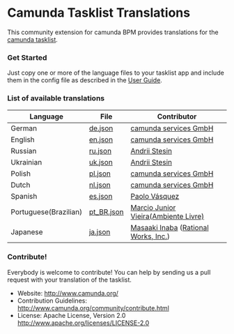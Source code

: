 # Camunda Tasklist Translations


This community extension for camunda BPM provides translations for the [camunda tasklist](https://github.com/camunda/camunda-tasklist-ui).

### Get Started

Just copy one or more of the language files to your tasklist app and include them in the config file as described in the [User Guide](http://docs.camunda.org/latest/guides/user-guide/#tasklist-customizing-localization).

### List of available translations

| Language             | File                             | Contributor                                                            |
| ---------------------|----------------------------------|------------------------------------------------------------------------|
| German               | [de.json](/locales/de.json)      | [camunda services GmbH](https://github.com/camunda)                    |
| English              | [en.json](/locales/en.json)      | [camunda services GmbH](https://github.com/camunda)                    |
| Russian              | [ru.json](/locales/ru.json)      | [Andrii Stesin](https://github.com/astesin)                            |
| Ukrainian            | [uk.json](/locales/uk.json)      | [Andrii Stesin](https://github.com/astesin)                            |
| Polish               | [pl.json](/locales/pl.json)      | [camunda services GmbH](https://github.com/camunda)                    |
| Dutch                | [nl.json](/locales/nl.json)      | [camunda services GmbH](https://github.com/camunda)                    |
| Spanish              | [es.json](/locales/es.json)      | [Paolo Vásquez](https://github.com/paolovas)                           |
| Portuguese(Brazilian)| [pt_BR.json](/locales/pt_BR.json)| [Marcio Junior Vieira(Ambiente Livre)](http://www.ambientelivre.com.br)|
| Japanese             | [ja.json](/locales/ja.json)      | [Masaaki Inaba](https://github.com/mas178) ([Rational Works, Inc.](http://rational.works))|


### Contribute!

Everybody is welcome to contribute! You can help by sending us a pull request with your translation of the tasklist.

  * Website: http://www.camunda.org/
  * Contribution Guidelines: http://www.camunda.org/community/contribute.html
  * License: Apache License, Version 2.0  http://www.apache.org/licenses/LICENSE-2.0
